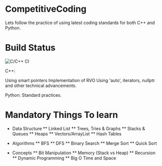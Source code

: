 # CompetitiveCoding
Lets follow the practice of using latest coding standards for both C++ and Python.

# Build Status
![C/C++ CI](https://github.com/vishalv971/CompetitiveCoding/workflows/C/C++%20CI/badge.svg?branch=master)

C++:

Using smart pointers
Implementation of RVO
Using 'auto', iterators, nullptr and other technical advancements.

Python:
Standard practices.


# Mandatory Things To learn

* Data Structure
 ** Linked List
 ** Trees, Tries & Graphs
 ** Stacks & Queues
 ** Heaps
 ** Vectors/ArrayList
 ** Hash Tables

* Algorithms
 ** BFS
 ** DFS
 ** Binary Search
 ** Merge Sort
 ** Quick Sort

* Concepts
 ** Bit Manipulation
 ** Memory (Stack vs Heap)
 ** Recursion
 ** Dynamic Programming
 ** Big O Time and Space
